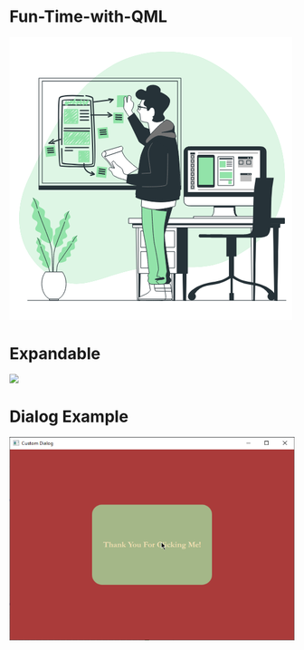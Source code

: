 # Fun-Time-with-QML

![](fun-prototype.gif)

# Expandable
![](ExpandableContent.gif)

# Dialog Example
![](customDialog.gif)
